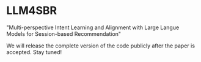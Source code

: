 # LLM4SBR
"Multi-perspective Intent Learning and Alignment with Large Langue Models for Session-based Recommendation"


We will release the complete version of the code publicly after the paper is accepted. Stay tuned!
